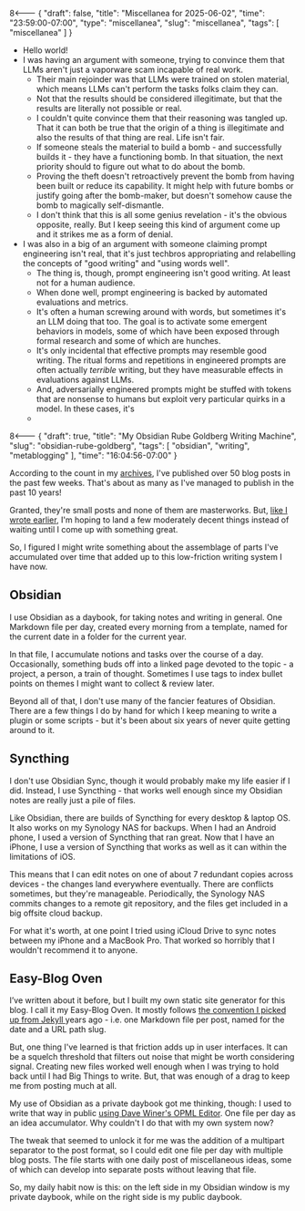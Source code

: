8<--- { "draft": false, "title": "Miscellanea for 2025-06-02", "time": "23:59:00-07:00", "type": "miscellanea", "slug": "miscellanea", "tags": [ "miscellanea" ] }

- Hello world!
- I was having an argument with someone, trying to convince them that LLMs aren't just a vaporware scam incapable of real work.
	- Their main rejoinder was that LLMs were trained on stolen material, which means LLMs can't perform the tasks folks claim they can.
	- Not that the results should be considered illegitimate, but that the results are literally not possible or real.
	- I couldn't quite convince them that their reasoning was tangled up. That it can both be true that the origin of a thing is illegitimate and also the results of that thing are real. Life isn't fair.
	- If someone steals the material to build a bomb - and successfully builds it - they have a functioning bomb. In that situation, the next priority should to figure out what to do about the bomb.
	- Proving the theft doesn't retroactively prevent the bomb from having been built or reduce its capability. It might help with future bombs or justify going after the bomb-maker, but doesn't somehow cause the bomb to magically self-dismantle.
	- I don't think that this is all some genius revelation - it's the obvious opposite, really. But I keep seeing this kind of argument come up and it strikes me as a form of denial.
- I was also in a big of an argument with someone claiming prompt engineering isn't real, that it's just techbros appropriating and relabelling the concepts of "good writing" and "using words well".
	- The thing is, though, prompt engineering isn't good writing. At least not for a human audience.
	- When done well, prompt engineering is backed by automated evaluations and metrics.
	- It's often a human screwing around with words, but sometimes it's an LLM doing that too. The goal is to activate some emergent behaviors in models, some of which have been exposed through formal research and some of which are hunches.
	- It's only incidental that effective prompts may resemble good writing. The ritual forms and repetitions in engineered prompts are often actually *terrible* writing, but they have measurable effects in evaluations against LLMs.
	- And, adversarially engineered prompts might be stuffed with tokens that are nonsense to humans but exploit very particular quirks in a model. In these cases, it's 
	- 
	
8<--- { "draft": true, "title": "My Obsidian Rube Goldberg Writing Machine", "slug": "obsidian-rube-goldberg", "tags": [ "obsidian", "writing", "metablogging" ], "time": "16:04:56-07:00" }

According to the count in my [archives](https://blog.lmorchard.com/archives.html), I've published over 50 blog posts in the past few weeks. That's about as many as I've managed to publish in the past 10 years!

Granted, they're small posts and none of them are masterworks. But, [like I wrote earlier](https://blog.lmorchard.com/2025/05/09/blogging-elsewhere-than-into-the-void/), I'm hoping to land a few moderately decent things instead of waiting until I come up with something great.

So, I figured I might write something about the assemblage of parts I've accumulated over time that added up to this low-friction writing system I have now.

## Obsidian

I use Obsidian as a daybook, for taking notes and writing in general. One Markdown file per day, created every morning from a template, named for the current date in a folder for the current year.

In that file, I accumulate notions and tasks over the course of a day. Occasionally, something buds off into a linked page devoted to the topic - a project, a person, a train of thought. Sometimes I use tags to index bullet points on themes I might want to collect & review later.

Beyond all of that, I don't use many of the fancier features of Obsidian. There are a few things I do by hand for which I keep meaning to write a plugin or some scripts - but it's been about six years of never quite getting around to it.

## Syncthing

I don't use Obsidian Sync, though it would probably make my life easier if I did. Instead, I use Syncthing - that works well enough since my Obsidian notes are really just a pile of files.

Like Obsidian, there are builds of Syncthing for every desktop & laptop OS. It also works on my Synology NAS for backups. When I had an Android phone, I used a version of Syncthing that ran great. Now that I have an iPhone, I use a version of Syncthing that works as well as it can within the limitations of iOS.

This means that I can edit notes on one of about 7 redundant copies across devices - the changes land everywhere eventually. There are conflicts sometimes, but they're manageable. Periodically, the Synology NAS commits changes to a remote git repository, and the files get included in a big offsite cloud backup.

For what it's worth, at one point I tried using iCloud Drive to sync notes between my iPhone and a MacBook Pro. That worked so horribly that I wouldn't recommend it to anyone.

## Easy-Blog Oven

I’ve written about it before, but I built my own static site generator for this blog. I call it my Easy-Blog Oven. It mostly follows [the convention I picked up from Jekyll ](https://jekyllrb.com/docs/posts/) years ago - i.e. one Markdown file per post, named for the date and a URL path slug.

But, one thing I've learned is that friction adds up in user interfaces. It can be a squelch threshold that filters out noise that might be worth considering signal. Creating new files worked well enough when I was trying to hold back until I had Big Things to write. But, that was enough of a drag to keep me from posting much at all.

My use of Obsidian as a private daybook got me thinking, though: I used to write that way in public [using Dave Winer's OPML Editor](https://blog.lmorchard.com/2025/05/09/new-blog-a-lot-like-the-old/). One file per day as an idea accumulator. Why couldn't I do that with my own system now?

The tweak that seemed to unlock it for me was the addition of a multipart separator to the post format, so I could edit one file per day with multiple blog posts. The file starts with one daily post of miscellaneous ideas, some of which can develop into separate posts without leaving that file.

So, my daily habit now is this: on the left side in my Obsidian window is my private daybook, while on the right side is my public daybook.